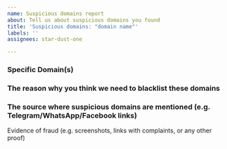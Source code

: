 ```yaml
---
name: Suspicious domains report
about: Tell us about suspicious domains you found
title: 'Suspicious domains: "domain name"'
labels: ''
assignees: star-dust-one

---
```


<!-- Please enter all the information you found before submitting your issue -->

<!-- Required -->
### Specific Domain(s)

<!-- Required -->
### The reason why you think we need to blacklist these domains

<!-- Optional -->
### The source where suspicious domains are mentioned (e.g. Telegram/WhatsApp/Facebook links)

<!-- Optional -->
Evidence of fraud (e.g. screenshots, links with complaints, or any other proof)
